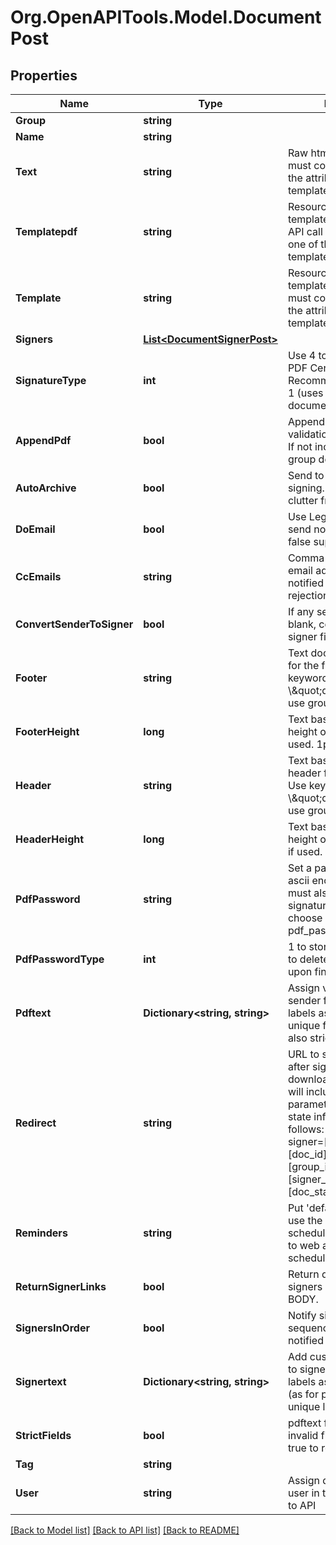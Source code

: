 
# Org.OpenAPITools.Model.DocumentPost

## Properties

Name | Type | Description | Notes
------------ | ------------- | ------------- | -------------
**Group** | **string** |  | 
**Name** | **string** |  | 
**Text** | **string** | Raw html. This API call must contain either one of the attributes text, templatepdf, template. | [optional] 
**Templatepdf** | **string** | Resource URI of templatepdf object. This API call must contain either one of the attributes text, templatepdf, template. | [optional] 
**Template** | **string** | Resource URI of text template object. This call must contain either one of the attributes text, templatepdf, template. | [optional] 
**Signers** | [**List&lt;DocumentSignerPost&gt;**](DocumentSignerPost.md) |  | 
**SignatureType** | **int** | Use 4 to get your executed PDF Certified. Recommended. Defaults to 1 (uses a sha256 hash for document integrity). | [optional] [default to 1]
**AppendPdf** | **bool** | Append Legalesign validation info to final PDF. If not included uses the group default. | [optional] [default to false]
**AutoArchive** | **bool** | Send to archive soon after signing. Keeps web app clutter free | [optional] [default to true]
**DoEmail** | **bool** | Use Legalesign email to send notification emails. If false suppresses all emails. | [optional] [default to false]
**CcEmails** | **string** | Comma delimited string of email addresses that are notified of signing or rejection. | [optional] 
**ConvertSenderToSigner** | **bool** | If any sender fields are left blank, convert them to signer fields. | [optional] 
**Footer** | **string** | Text doc only. The footer for the final pdf. Use keyword \\\&quot;default\\\&quot; to use group default footer. | [optional] 
**FooterHeight** | **long** | Text based doc only. Pixel height of PDF footer, if used. 1px &#x3D; 0.025cm | [optional] 
**Header** | **string** | Text based doc only. The header for the final pdf. Use keyword \\\&quot;default\\\&quot; to use group header footer. | [optional] 
**HeaderHeight** | **long** | Text based doc only. Pixel height of final PDF footer, if used. 1px &#x3D; 0.025cm | [optional] 
**PdfPassword** | **string** | Set a password. Must be ascii encode-able, you must also set signature_type to 4 and choose a pdf_password_type. | [optional] 
**PdfPasswordType** | **int** | 1 to store password, 2 for to delete from our records upon final signing. | [optional] 
**Pdftext** | **Dictionary&lt;string, string&gt;** | Assign values to PDF sender fields, use field labels as keys. Requires unique fields labels. See also strict_fields. | [optional] 
**Redirect** | **string** | URL to send the signer to after signing (instead of download page).  Your URL will include query parameters with ID and state information as follows: YOUR-URL?signer&#x3D;[signer_uid]&amp;doc&#x3D;[doc_id]&amp;group&#x3D;[group_id]&amp;signer_state&#x3D;[signer_status]&amp;doc_state&#x3D;[doc_status] | [optional] 
**Reminders** | **string** | Put &#39;default&#39; if you wish to use the default reminder schedule in the group (go to web app to set default schedule) | [optional] 
**ReturnSignerLinks** | **bool** | Return document links for signers in the response BODY. | [optional] 
**SignersInOrder** | **bool** | Notify signers in their order sequence. If false all are notified simulataneously. | [optional] 
**Signertext** | **Dictionary&lt;string, string&gt;** | Add custom placeholders to signer fields, using labels as keys in an object (as for pdftext). Relies on unique labelling. | [optional] 
**StrictFields** | **bool** | pdftext fails silently for invalid field value, set to true to return an error | [optional] 
**Tag** | **string** |  | [optional] 
**User** | **string** | Assign document another user in the group. Defaults to API | [optional] 

[[Back to Model list]](../README.md#documentation-for-models)
[[Back to API list]](../README.md#documentation-for-api-endpoints)
[[Back to README]](../README.md)


